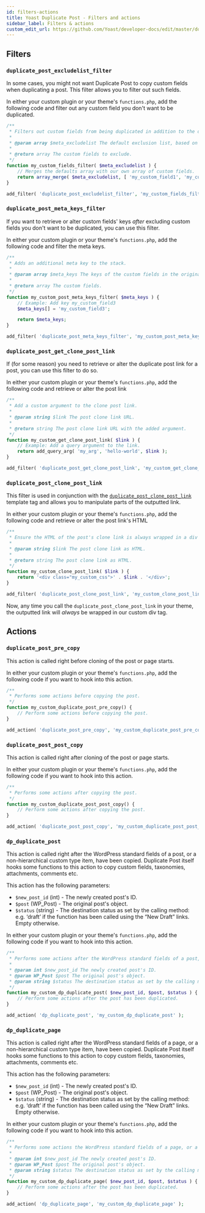 ```yaml
---
id: filters-actions
title: Yoast Duplicate Post - Filters and actions
sidebar_label: Filters & actions
custom_edit_url: https://github.com/Yoast/developer-docs/edit/master/docs/duplicate-post/filters-actions.md
---
```


## Filters

### `duplicate_post_excludelist_filter`
In some cases, you might not want Duplicate Post to copy custom fields when duplicating a post. This filter allows you to filter out such fields.

In either your custom plugin or your theme's `functions.php`, add the following code and filter out any custom field you don't want to be duplicated.

```php
/** 
 * Filters out custom fields from being duplicated in addition to the defaults.
 *
 * @param array $meta_excludelist The default exclusion list, based on the “Do not copy these fields” setting, plus some other field names.
 *
 * @return array The custom fields to exclude.
 */
function my_custom_fields_filter( $meta_excludelist ) {
    // Merges the defaults array with our own array of custom fields.
    return array_merge( $meta_excludelist, [ 'my_custom_field1', 'my_custom_field2' ] );
}

add_filter( 'duplicate_post_excludelist_filter', 'my_custom_fields_filter' );
```

### `duplicate_post_meta_keys_filter`
If you want to retrieve or alter custom fields' keys _after_ excluding custom fields you don't want to be duplicated, you can use this filter.

In either your custom plugin or your theme's `functions.php`, add the following code and filter the meta keys.

```php
/** 
 * Adds an additional meta key to the stack.
 *
 * @param array $meta_keys The keys of the custom fields in the original post, minus those that were previously excluded.
 *
 * @return array The custom fields.
 */
function my_custom_post_meta_keys_filter( $meta_keys ) {
    // Example: Add key my_custom_field3
    $meta_keys[] = 'my_custom_field3';

    return $meta_keys;
}

add_filter( 'duplicate_post_meta_keys_filter', 'my_custom_post_meta_keys_filter' );
```

### `duplicate_post_get_clone_post_link`

If (for some reason) you need to retrieve or alter the duplicate post link for a post, you can use this filter to do so.

In either your custom plugin or your theme's `functions.php`, add the following code and retrieve or alter the post link

```php
/** 
 * Add a custom argument to the clone post link.
 *
 * @param string $link The post clone link URL.
 *
 * @return string The post clone link URL with the added argument.
 */
function my_custom_get_clone_post_link( $link ) {
    // Example: Add a query argument to the link.
    return add_query_arg( 'my_arg', 'hello-world', $link );
}

add_filter( 'duplicate_post_get_clone_post_link', 'my_custom_get_clone_post_link' );
```

### `duplicate_post_clone_post_link`

This filter is used in conjunction with the [`duplicate_post_clone_post_link`](functions-template-tags.md#duplicate_post_clone_post_link) template tag and allows you to manipulate parts of the outputted link.

In either your custom plugin or your theme's `functions.php`, add the following code and retrieve or alter the post link's HTML

```php
/** 
 * Ensure the HTML of the post's clone link is always wrapped in a div with some custom CSS.
 *
 * @param string $link The post clone link as HTML.
 *
 * @return string The post clone link as HTML.
 */
function my_custom_clone_post_link( $link ) {
    return '<div class="my_custom_css">' . $link . '</div>';
}

add_filter( 'duplicate_post_clone_post_link', 'my_custom_clone_post_link' );
```

Now, any time you call the `duplicate_post_clone_post_link` in your theme, the outputted link will _always_ be wrapped in our custom div tag.

## Actions

### `duplicate_post_pre_copy`

This action is called right before cloning of the post or page starts.

In either your custom plugin or your theme's `functions.php`, add the following code if you want to hook into this action.

```php
/**
 * Performs some actions before copying the post.
 */
function my_custom_duplicate_post_pre_copy() {
    // Perform some actions before copying the post.
}

add_action( 'duplicate_post_pre_copy', 'my_custom_duplicate_post_pre_copy' );
```

### `duplicate_post_post_copy`

This action is called right after cloning of the post or page starts.

In either your custom plugin or your theme's `functions.php`, add the following code if you want to hook into this action.

```php
/**
 * Performs some actions after copying the post.
 */
function my_custom_duplicate_post_post_copy() {
    // Perform some actions after copying the post.
}

add_action( 'duplicate_post_post_copy', 'my_custom_duplicate_post_post_copy' );
```

### `dp_duplicate_post`

This action is called right after the WordPress standard fields of a post, or a non-hierarchical custom type item, have been copied.
Duplicate Post itself hooks some functions to this action to copy custom fields, taxonomies, attachments, comments etc.

This action has the following parameters:

 * `$new_post_id` (int) - The newly created post's ID.
 * `$post` (WP_Post) - The original post's object.
 * `$status` (string) - The destination status as set by the calling method: e.g. ‘draft’ if the function has been called using the “New Draft” links. Empty otherwise.

In either your custom plugin or your theme's `functions.php`, add the following code if you want to hook into this action.

```php
/**
 * Performs some actions after the WordPress standard fields of a post, or a non-hierarchical custom type item, have been copied.
 * 
 * @param int $new_post_id The newly created post's ID.
 * @param WP_Post $post The original post's object.
 * @param string $status The destination status as set by the calling method: e.g. ‘draft’ if the function has been called using the “New Draft” links. Empty otherwise.
 */
function my_custom_dp_duplicate_post( $new_post_id, $post, $status ) {
    // Perform some actions after the post has been duplicated.
}

add_action( 'dp_duplicate_post', 'my_custom_dp_duplicate_post' );
```

### `dp_duplicate_page`

This action is called right after the WordPress standard fields of a page, or a non-hierarchical custom type item, have been copied.
Duplicate Post itself hooks some functions to this action to copy custom fields, taxonomies, attachments, comments etc.

This action has the following parameters:

 * `$new_post_id` (int) - The newly created post's ID.
 * `$post` (WP_Post) - The original post's object.
 * `$status` (string) - The destination status as set by the calling method: e.g. ‘draft’ if the function has been called using the “New Draft” links. Empty otherwise.

In either your custom plugin or your theme's `functions.php`, add the following code if you want to hook into this action.

```php
/**
 * Performs some actions the WordPress standard fields of a page, or a non-hierarchical custom type item, have been copied.
 * 
 * @param int $new_post_id The newly created post's ID.
 * @param WP_Post $post The original post's object.
 * @param string $status The destination status as set by the calling method: e.g. ‘draft’ if the function has been called using the “New Draft” links. Empty otherwise.
 */
function my_custom_dp_duplicate_page( $new_post_id, $post, $status ) {
    // Perform some actions after the post has been duplicated.
}

add_action( 'dp_duplicate_page', 'my_custom_dp_duplicate_page' );
```
